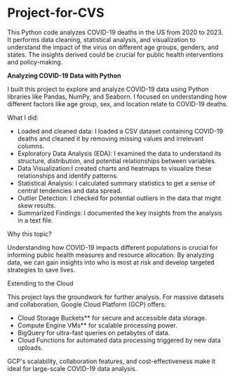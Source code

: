 # Project-for-CVS
This Python code analyzes COVID-19 deaths in the US from 2020 to 2023. It performs data cleaning, statistical analysis, and visualization to understand the impact of the virus on different age groups, genders, and states. The insights derived could be crucial for public health interventions and policy-making.

**Analyzing COVID-19 Data with Python**

I built this project to explore and analyze COVID-19 data using Python libraries like Pandas, NumPy, and Seaborn. I focused on understanding how different factors like age group, sex, and location relate to COVID-19 deaths.

What I did:

* Loaded and cleaned data: I loaded a CSV dataset containing COVID-19 deaths and cleaned it by removing missing values and irrelevant columns.
* Exploratory Data Analysis (EDA): I examined the data to understand its structure, distribution, and potential relationships between variables.
* Data Visualization:I created charts and heatmaps to visualize these relationships and identify patterns. 
* Statistical Analysis: I calculated summary statistics to get a sense of central tendencies and data spread.
* Outlier Detection: I checked for potential outliers in the data that might skew results.
* Summarized Findings: I documented the key insights from the analysis in a text file.

Why this topic?

Understanding how COVID-19 impacts different populations is crucial for informing public health measures and resource allocation. By analyzing data, we can gain insights into who is most at risk and develop targeted strategies to save lives.

Extending to the Cloud

This project lays the groundwork for further analysis. For massive datasets and collaboration, Google Cloud Platform (GCP) offers:

* Cloud Storage Buckets** for secure and accessible data storage.
* Compute Engine VMs** for scalable processing power.
* BigQuery for ultra-fast queries on petabytes of data.
* Cloud Functions for automated data processing triggered by new data uploads.

GCP's scalability, collaboration features, and cost-effectiveness make it ideal for large-scale COVID-19 data analysis.
